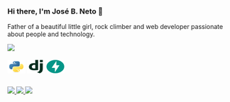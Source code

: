 ### Hi there, I'm José B. Neto 👋

Father of a beautiful little girl, rock climber and web developer passionate about people and technology.

<div>
  <a href="https://github.com/josebsneto">
    <img height="180em" src="https://github-readme-stats.vercel.app/api?username=josebsneto&show_icons=true&theme=dark&include_all_commits=true&count_private=true"/>
  </a>
</div>
  
  
<div style="display: inline_block"><br>
  <img align="center" alt="Python" height="30" width="40" src="https://github.com/devicons/devicon/blob/master/icons/python/python-original.svg">
  <img align="center" alt="Django" height="30" width="40" src="https://github.com/devicons/devicon/blob/master/icons/django/django-plain.svg">
  <img align="center" alt="FastAPI" height="30" width="40" src="https://github.com/devicons/devicon/blob/master/icons/fastapi/fastapi-plain.svg">
</div>
  
  ##
 
<div> 
  <a href="https://www.instagram.com/josebernardinoneto/" target="_blank">
    <img src="https://img.shields.io/badge/-Instagram-%23E4405F?style=for-the-badge&logo=instagram&logoColor=white">
  </a>
  <a href="https://www.linkedin.com/in/jose-bernardino-neto-98407b66/" target="_blank">
    <img src="https://img.shields.io/badge/-LinkedIn-%230077B5?style=for-the-badge&logo=linkedin&logoColor=white">
  </a> 
  <a href = "mailto:josebernardinoneto@gmail.com" target="_blank">
    <img src="https://img.shields.io/badge/-Gmail-%23333?style=for-the-badge&logo=gmail&logoColor=white">
  </a>
 
</div>

